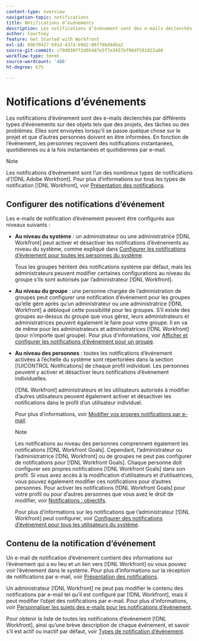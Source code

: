 ```yaml
---
content-type: overview
navigation-topic: notifications
title: Notifications d’événements
description: Les notifications d’événement sont des e-mails déclenchés par différents types d’événements sur des objets tels que des projets, des tâches ou des problèmes. Elles sont envoyées lorsqu’il se passe quelque chose sur le projet et que d’autres personnes doivent en être informées. En fonction de l’événement, les personnes reçoivent des notifications instantanées, quotidiennes ou à la fois instantanées et quotidiennes par e-mail.
author: Courtney
feature: Get Started with Workfront
exl-id: 09b70427-691d-437a-b9d2-86f78bd4d6a2
source-git-commit: c79d030ff2d05487e5f7e3457bf98df591822a80
workflow-type: tm+mt
source-wordcount: '486'
ht-degree: 67%

---
```


# Notifications d’événements

<!-- Audited: 4/2025 -->

Les notifications d’événement sont des e-mails déclenchés par différents types d’événements sur des objets tels que des projets, des tâches ou des problèmes. Elles sont envoyées lorsqu’il se passe quelque chose sur le projet et que d’autres personnes doivent en être informées. En fonction de l’événement, les personnes reçoivent des notifications instantanées, quotidiennes ou à la fois instantanées et quotidiennes par e-mail.

>[!NOTE]
>
>Les notifications d’événement sont l’un des nombreux types de notifications d’[!DNL Adobe Workfront]. Pour plus d’informations sur tous les types de notification [!DNL Workfront], voir [Présentation des notifications](../../workfront-basics/using-notifications/wf-notifications.md).

## Configurer des notifications d’événement

Les e-mails de notification d’événement peuvent être configurés aux niveaux suivants :

* **Au niveau du système** : un administrateur ou une administratrice [!DNL Workfront] peut activer et désactiver les notifications d’événements au niveau du système, comme expliqué dans [Configurer les notifications d’événement pour toutes les personnes du système](../../administration-and-setup/manage-workfront/emails/configure-event-notifications-for-everyone-in-the-system.md).

  Tous les groupes héritent des notifications système par défaut, mais les administrateurs peuvent modifier certaines configurations au niveau du groupe s’ils sont autorisés par l’administrateur [!DNL Workfront].

* **Au niveau du groupe** : une personne chargée de l’administration de groupes peut configurer une notification d’événement pour les groupes qu’elle gère après qu’un administrateur ou une administratrice [!DNL Workfront] a débloqué cette possibilité pour les groupes. S’il existe des groupes au-dessus du groupe que vous gérez, leurs administrateurs et administratrices peuvent également le faire pour votre groupe. Il en va de même pour les administrateurs et administratrices [!DNL Workfront] (pour n’importe quel groupe). Pour plus d’informations, voir [Afficher et configurer les notifications d’événement pour un groupe](../../administration-and-setup/manage-groups/create-and-manage-groups/view-and-configure-event-notifications-group.md).

* **Au niveau des personnes** : toutes les notifications d’événement activées à l’échelle du système sont répertoriées dans la section [!UICONTROL Notifications] de chaque profil individuel. Les personnes peuvent y activer et désactiver leurs notifications d’événement individuelles.

  [!DNL Workfront] administrateurs et les utilisateurs autorisés à modifier d’autres utilisateurs peuvent également activer et désactiver les notifications dans le profil d’un utilisateur individuel.

  Pour plus d’informations, voir [Modifier vos propres notifications par e-mail](../../workfront-basics/using-notifications/activate-or-deactivate-your-own-event-notifications.md).

  >[!NOTE]
  >
  >Les notifications au niveau des personnes comprennent également les notifications [!DNL Workfront Goals]. Cependant, l’administrateur ou l’administratrice [!DNL Workfront] ou de groupes ne peut pas configurer de notifications pour [!DNL Workfront Goals]. Chaque personne doit configurer ses propres notifications [!DNL Workfront Goals] dans son profil. Si vous avez accès à la modification d’utilisateurs et d’utilisatrices, vous pouvez également modifier ces notifications pour d’autres personnes. Pour activer les notifications [!DNL Workfront Goals] pour votre profil ou pour d’autres personnes que vous avez le droit de modifier, voir [Notifications : objectifs](../../workfront-basics/using-notifications/notifications-goals.md).

  Pour plus d’informations sur les notifications que l’administrateur [!DNL Workfront] peut configurer, voir [Configurer des notifications d’événement pour tous les utilisateurs du système](../../administration-and-setup/manage-workfront/emails/configure-event-notifications-for-everyone-in-the-system.md).

## Contenu de la notification d’événement

Un e-mail de notification d’événement contient des informations sur l’événement qui a eu lieu et un lien vers [!DNL Workfront] où vous pouvez voir l’événement dans le système. Pour plus d’informations sur la réception de notifications par e-mail, voir [Présentation des notifications](../../workfront-basics/using-notifications/wf-notifications.md).

Un administrateur [!DNL Workfront] ne peut pas modifier le contenu des notifications par e-mail tel qu’il est configuré par [!DNL Workfront], mais il peut modifier l’objet des notifications par e-mail. Pour plus d’informations, voir [Personnaliser les sujets des e-mails pour les notifications d’événement](../../administration-and-setup/manage-workfront/emails/custom-email-subjects-event-notification.md).

Pour obtenir la liste de toutes les notifications d’événement [!DNL Workfront], ainsi qu’une brève description de chaque événement, et savoir s’il est actif ou inactif par défaut, voir [Types de notification d’événement](../../administration-and-setup/manage-workfront/emails/event-notifications-available-in-wf.md).
